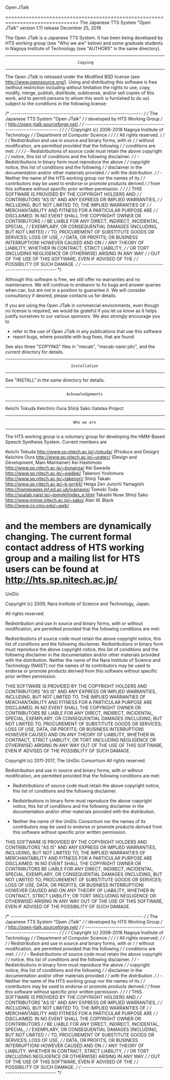﻿Open JTalk

===============================================================================
               The Japanese TTS System "Open JTalk" version 1.11
                           release December 25, 2018


The Open JTalk is a Japanese TTS System. It has been being developed by HTS
working group (see "Who we are" below) and some graduate students in Nagoya
Institute of Technology (see "AUTHORS" in the same directory).

*******************************************************************************
                                    Copying
*******************************************************************************

The Open JTalk is released under the Modified BSD license (see
http://www.opensource.org/). Using and distributing this software is free
(without restriction including without limitation the rights to use, copy,
modify, merge, publish, distribute, sublicense, and/or sell copies of this
work, and to permit persons to whom this work is furnished to do so) subject to
the conditions in the following license:

/* ----------------------------------------------------------------- */
/*           The Japanese TTS System "Open JTalk"                    */
/*           developed by HTS Working Group                          */
/*           http://open-jtalk.sourceforge.net/                      */
/* ----------------------------------------------------------------- */
/*                                                                   */
/*  Copyright (c) 2008-2018  Nagoya Institute of Technology          */
/*                           Department of Computer Science          */
/*                                                                   */
/* All rights reserved.                                              */
/*                                                                   */
/* Redistribution and use in source and binary forms, with or        */
/* without modification, are permitted provided that the following   */
/* conditions are met:                                               */
/*                                                                   */
/* - Redistributions of source code must retain the above copyright  */
/*   notice, this list of conditions and the following disclaimer.   */
/* - Redistributions in binary form must reproduce the above         */
/*   copyright notice, this list of conditions and the following     */
/*   disclaimer in the documentation and/or other materials provided */
/*   with the distribution.                                          */
/* - Neither the name of the HTS working group nor the names of its  */
/*   contributors may be used to endorse or promote products derived */
/*   from this software without specific prior written permission.   */
/*                                                                   */
/* THIS SOFTWARE IS PROVIDED BY THE COPYRIGHT HOLDERS AND            */
/* CONTRIBUTORS "AS IS" AND ANY EXPRESS OR IMPLIED WARRANTIES,       */
/* INCLUDING, BUT NOT LIMITED TO, THE IMPLIED WARRANTIES OF          */
/* MERCHANTABILITY AND FITNESS FOR A PARTICULAR PURPOSE ARE          */
/* DISCLAIMED. IN NO EVENT SHALL THE COPYRIGHT OWNER OR CONTRIBUTORS */
/* BE LIABLE FOR ANY DIRECT, INDIRECT, INCIDENTAL, SPECIAL,          */
/* EXEMPLARY, OR CONSEQUENTIAL DAMAGES (INCLUDING, BUT NOT LIMITED   */
/* TO, PROCUREMENT OF SUBSTITUTE GOODS OR SERVICES; LOSS OF USE,     */
/* DATA, OR PROFITS; OR BUSINESS INTERRUPTION) HOWEVER CAUSED AND ON */
/* ANY THEORY OF LIABILITY, WHETHER IN CONTRACT, STRICT LIABILITY,   */
/* OR TORT (INCLUDING NEGLIGENCE OR OTHERWISE) ARISING IN ANY WAY    */
/* OUT OF THE USE OF THIS SOFTWARE, EVEN IF ADVISED OF THE           */
/* POSSIBILITY OF SUCH DAMAGE.                                       */
/* ----------------------------------------------------------------- */

Although this software is free, we still offer no warranties and no
maintenance. We will continue to endeavor to fix bugs and answer queries when
can, but are not in a position to guarantee it. We will consider consultancy if
desired, please contacts us for details.

If you are using the Open JTalk in commercial environments, even though no
license is required, we would be grateful if you let us know as it helps
justify ourselves to our various sponsors. We also strongly encourage you to

 * refer to the use of Open JTalk in any publications that use this software
 * report bugs, where possible with bug fixes, that are found

See also three "COPYING" files in "mecab", "mecab-naist-jdic", and the current
directory for details.

*******************************************************************************
                                 Installation
*******************************************************************************

See "INSTALL" in the same directory for details.

*******************************************************************************
                               Acknowledgements
*******************************************************************************

Keiichi Tokuda
Keiichiro Oura
Shinji Sako
Galatea Project

*******************************************************************************
                                  Who we are
*******************************************************************************

The HTS working group is a voluntary group for developing the HMM-Based Speech
Synthesis System. Current members are

 Keiichi Tokuda      http://www.sp.nitech.ac.jp/~tokuda/
 (Produce and Design)
 Keiichiro Oura      http://www.sp.nitech.ac.jp/~uratec/
 (Design and Development, Main Maintainer)
 Kei Hashimoto       http://www.sp.nitech.ac.jp/~bonanza/
 Kei Sawada          http://www.sp.nitech.ac.jp/~swdkei/
 Takenori Yoshimura  http://www.sp.nitech.ac.jp/~takenori/
 Shinji Takaki       http://www.sp.nitech.ac.jp/~k-prr44/
 Heiga Zen
 Junichi Yamagishi   http://homepages.inf.ed.ac.uk/jyamagis/
 Tomoki Toda         http://spalab.naist.jp/~tomoki/index_e.html
 Takashi Nose
 Shinji Sako         http://www.mmsp.nitech.ac.jp/~sako/
 Alan W. Black       http://www.cs.cmu.edu/~awb/

and the members are dynamically changing. The current formal contact address of
HTS working group and a mailing list for HTS users can be found at
http://hts.sp.nitech.ac.jp/
===============================================================================


UniDic

Copyright (c) 2009, Nara Institute of Science and Technology, Japan.

All rights reserved.

Redistribution and use in source and binary forms, with or without
modification, are permitted provided that the following conditions are
met:

Redistributions of source code must retain the above copyright notice,
this list of conditions and the following disclaimer.
Redistributions in binary form must reproduce the above copyright
notice, this list of conditions and the following disclaimer in the
documentation and/or other materials provided with the distribution.
Neither the name of the Nara Institute of Science and Technology
(NAIST) nor the names of its contributors may be used to endorse or
promote products derived from this software without specific prior
written permission.

THIS SOFTWARE IS PROVIDED BY THE COPYRIGHT HOLDERS AND CONTRIBUTORS
"AS IS" AND ANY EXPRESS OR IMPLIED WARRANTIES, INCLUDING, BUT NOT
LIMITED TO, THE IMPLIED WARRANTIES OF MERCHANTABILITY AND FITNESS FOR
A PARTICULAR PURPOSE ARE DISCLAIMED. IN NO EVENT SHALL THE COPYRIGHT OWNER OR
CONTRIBUTORS BE LIABLE FOR ANY DIRECT, INDIRECT, INCIDENTAL, SPECIAL,
EXEMPLARY, OR CONSEQUENTIAL DAMAGES (INCLUDING, BUT NOT LIMITED TO,
PROCUREMENT OF SUBSTITUTE GOODS OR SERVICES; LOSS OF USE, DATA, OR
PROFITS; OR BUSINESS INTERRUPTION) HOWEVER CAUSED AND ON ANY THEORY OF
LIABILITY, WHETHER IN CONTRACT, STRICT LIABILITY, OR TORT (INCLUDING
NEGLIGENCE OR OTHERWISE) ARISING IN ANY WAY OUT OF THE USE OF THIS
SOFTWARE, EVEN IF ADVISED OF THE POSSIBILITY OF SUCH DAMAGE.

Copyright (c) 2011-2017, The UniDic Consortium
All rights reserved.

Redistribution and use in source and binary forms, with or without
modification, are permitted provided that the following conditions are
met:

 * Redistributions of source code must retain the above copyright
   notice, this list of conditions and the following disclaimer.

 * Redistributions in binary form must reproduce the above copyright
   notice, this list of conditions and the following disclaimer in the
   documentation and/or other materials provided with the
   distribution.

 * Neither the name of the UniDic Consortium nor the names of its
   contributors may be used to endorse or promote products derived
   from this software without specific prior written permission.

THIS SOFTWARE IS PROVIDED BY THE COPYRIGHT HOLDERS AND CONTRIBUTORS
"AS IS" AND ANY EXPRESS OR IMPLIED WARRANTIES, INCLUDING, BUT NOT
LIMITED TO, THE IMPLIED WARRANTIES OF MERCHANTABILITY AND FITNESS FOR
A PARTICULAR PURPOSE ARE DISCLAIMED. IN NO EVENT SHALL THE COPYRIGHT
OWNER OR CONTRIBUTORS BE LIABLE FOR ANY DIRECT, INDIRECT, INCIDENTAL,
SPECIAL, EXEMPLARY, OR CONSEQUENTIAL DAMAGES (INCLUDING, BUT NOT
LIMITED TO, PROCUREMENT OF SUBSTITUTE GOODS OR SERVICES; LOSS OF USE,
DATA, OR PROFITS; OR BUSINESS INTERRUPTION) HOWEVER CAUSED AND ON ANY
THEORY OF LIABILITY, WHETHER IN CONTRACT, STRICT LIABILITY, OR TORT
(INCLUDING NEGLIGENCE OR OTHERWISE) ARISING IN ANY WAY OUT OF THE USE
OF THIS SOFTWARE, EVEN IF ADVISED OF THE POSSIBILITY OF SUCH DAMAGE.

/* ----------------------------------------------------------------- */
/*           The Japanese TTS System "Open JTalk"                    */
/*           developed by HTS Working Group                          */
/*           http://open-jtalk.sourceforge.net/                      */
/* ----------------------------------------------------------------- */
/*                                                                   */
/*  Copyright (c) 2008-2016  Nagoya Institute of Technology          */
/*                           Department of Computer Science          */
/*                                                                   */
/* All rights reserved.                                              */
/*                                                                   */
/* Redistribution and use in source and binary forms, with or        */
/* without modification, are permitted provided that the following   */
/* conditions are met:                                               */
/*                                                                   */
/* - Redistributions of source code must retain the above copyright  */
/*   notice, this list of conditions and the following disclaimer.   */
/* - Redistributions in binary form must reproduce the above         */
/*   copyright notice, this list of conditions and the following     */
/*   disclaimer in the documentation and/or other materials provided */
/*   with the distribution.                                          */
/* - Neither the name of the HTS working group nor the names of its  */
/*   contributors may be used to endorse or promote products derived */
/*   from this software without specific prior written permission.   */
/*                                                                   */
/* THIS SOFTWARE IS PROVIDED BY THE COPYRIGHT HOLDERS AND            */
/* CONTRIBUTORS "AS IS" AND ANY EXPRESS OR IMPLIED WARRANTIES,       */
/* INCLUDING, BUT NOT LIMITED TO, THE IMPLIED WARRANTIES OF          */
/* MERCHANTABILITY AND FITNESS FOR A PARTICULAR PURPOSE ARE          */
/* DISCLAIMED. IN NO EVENT SHALL THE COPYRIGHT OWNER OR CONTRIBUTORS */
/* BE LIABLE FOR ANY DIRECT, INDIRECT, INCIDENTAL, SPECIAL,          */
/* EXEMPLARY, OR CONSEQUENTIAL DAMAGES (INCLUDING, BUT NOT LIMITED   */
/* TO, PROCUREMENT OF SUBSTITUTE GOODS OR SERVICES; LOSS OF USE,     */
/* DATA, OR PROFITS; OR BUSINESS INTERRUPTION) HOWEVER CAUSED AND ON */
/* ANY THEORY OF LIABILITY, WHETHER IN CONTRACT, STRICT LIABILITY,   */
/* OR TORT (INCLUDING NEGLIGENCE OR OTHERWISE) ARISING IN ANY WAY    */
/* OUT OF THE USE OF THIS SOFTWARE, EVEN IF ADVISED OF THE           */
/* POSSIBILITY OF SUCH DAMAGE.                                       */
/* ----------------------------------------------------------------- */
